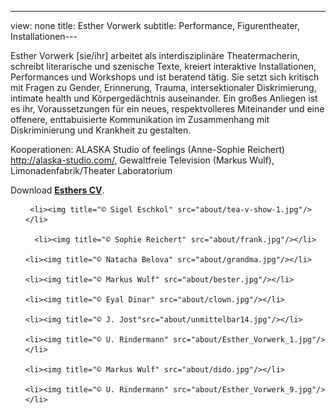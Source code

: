 ---
view: none
title: Esther Vorwerk
subtitle: Performance, Figurentheater, Installationen---

Esther Vorwerk [sie/ihr] arbeitet als interdisziplinäre Theatermacherin, schreibt literarische und szenische Texte, kreiert interaktive Installationen, Performances und Workshops und ist beratend tätig. Sie setzt sich kritisch mit Fragen zu Gender, Erinnerung, Trauma, intersektionaler Diskrimierung, intimate health und Körpergedächtnis auseinander. Ein großes Anliegen ist es ihr, Voraussetzungen für ein neues, respektvolleres Miteinander und eine offenere, enttabuisierte Kommunikation im Zusammenhang mit Diskriminierung und Krankheit zu gestalten.

Kooperationen: ALASKA Studio of feelings (Anne-Sophie Reichert) <http://alaska-studio.com/>, Gewaltfreie Television (Markus Wulf), Limonadenfabrik/Theater Laboratorium 


Download **[Esthers CV](files/cv_esther.pdf)**.

<ul class="bxslider">
	
	 <li><img title="© Sigel Eschkol" src="about/tea-v-show-1.jpg"/></li>
	 
	  <li><img title="© Sophie Reichert" src="about/frank.jpg"/></li>
	  
    <li><img title="© Natacha Belova" src="about/grandma.jpg"/></li>
 
    <li><img title="© Markus Wulf" src="about/bester.jpg"/></li>
    
    <li><img title="© Eyal Dinar" src="about/clown.jpg"/></li>
    
    <li><img title="© J. Jost"src="about/unmittelbar14.jpg"/></li>
    
    <li><img title="© U. Rindermann" src="about/Esther_Vorwerk_1.jpg"/></li>
    
    <li><img title="© Markus Wulf" src="about/dido.jpg"/></li>
    
    <li><img title="© U. Rindermann" src="about/Esther_Vorwerk_9.jpg"/></li>
</ul>

<p></p>

